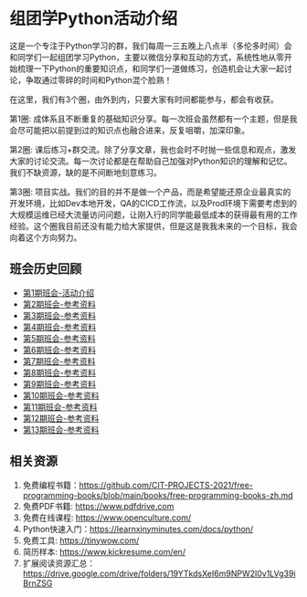 # 组团学Python活动介绍

这是一个专注于Python学习的群，我们每周一三五晚上八点半（多伦多时间）会和同学们一起组团学习Python，主要以微信分享和互动的方式，系统性地从零开始梳理一下Python的重要知识点，和同学们一道做练习，创造机会让大家一起讨论，争取通过零碎的时间和Python混个脸熟！

在这里，我们有3个圈，由外到内，只要大家有时间都能参与，都会有收获。

第1圈: 成体系且不断重复的基础知识分享。每一次班会虽然都有一个主题，但是我会尽可能把以前提到过的知识点也融合进来，反复咀嚼，加深印象。

第2圈: 课后练习+群交流。除了分享文章，我也会时不时抛一些信息和观点，激发大家的讨论交流。每一次讨论都是在帮助自己加强对Python知识的理解和记忆。我们不缺资源，缺的是不间断地刻意练习。

第3圈: 项目实战。我们的目的并不是做一个产品，而是希望能还原企业最真实的开发环境，比如Dev本地开发，QA的CICD工作流，以及Prod环境下需要考虑到的大规模运维已经大流量访问问题，让刚入行的同学能最低成本的获得最有用的工作经验。这个圈我目前还没有能力给大家提供，但是这是我我未来的一个目标，我会向着这个方向努力。

## 班会历史回顾
- [第1期班会-活动介绍](https://github.com/chance2021/devopsdaydayup/blob/main/python/study-together/001-introduction/README.md)
- [第2期班会-参考资料](https://github.com/chance2021/devopsdaydayup/blob/main/python/study-together/002-reference/README.md)
- [第3期班会-参考资料](https://github.com/chance2021/devopsdaydayup/blob/main/python/study-together/003-history/README.md)
- [第4期班会-参考资料](https://github.com/chance2021/devopsdaydayup/blob/main/python/study-together/004-installation/README.md)
- [第5期班会-参考资料](https://github.com/chance2021/devopsdaydayup/blob/main/python/study-together/005-inputoutput/README.md)
- [第6期班会-参考资料](https://github.com/chance2021/devopsdaydayup/blob/main/python/study-together/006-variables/README.md)
- [第7期班会-参考资料](https://github.com/chance2021/devopsdaydayup/blob/main/python/study-together/007-basic/README.md)
- [第8期班会-参考资料](https://github.com/chance2021/devopsdaydayup/blob/main/python/study-together/008-number1/README.md)
- [第9期班会-参考资料](https://github.com/chance2021/devopsdaydayup/blob/main/python/study-together/009-number2/README.md)
- [第10期班会-参考资料](https://github.com/chance2021/devopsdaydayup/blob/main/python/study-together/010-number3/README.md)
- [第11期班会-参考资料](https://github.com/chance2021/devopsdaydayup/blob/main/python/study-together/011-string1/README.md)
- [第12期班会-参考资料](https://github.com/chance2021/devopsdaydayup/blob/main/python/study-together/012-string2/README.md)
- [第13期班会-参考资料](https://github.com/chance2021/devopsdaydayup/blob/main/python/study-together/013-string3/README.md)

## 相关资源
1. 免费编程书籍：https://github.com/CIT-PROJECTS-2021/free-programming-books/blob/main/books/free-programming-books-zh.md
2. 免费PDF书籍: https://www.pdfdrive.com
3. 免费在线课程: https://www.openculture.com/
4. Python快速入门：https://learnxinyminutes.com/docs/python/
5. 免费工具: https://tinywow.com/
6. 简历样本: https://www.kickresume.com/en/
7. 扩展阅读资源汇总：https://drive.google.com/drive/folders/19YTkdsXeI6m9NPW2I0v1LVg39iBrnZSG


